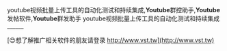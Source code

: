 youtube视频批量上传工具的自动化测试和持续集成,**Youtube**群控助手,**Youtube**发帖软件,**Youtube**群发助手
youtube视频批量上传工具的自动化测试和持续集成______

[😍想了解推广相关软件的朋友请登录 http://www.vst.tw](http://www.vst.tw)



